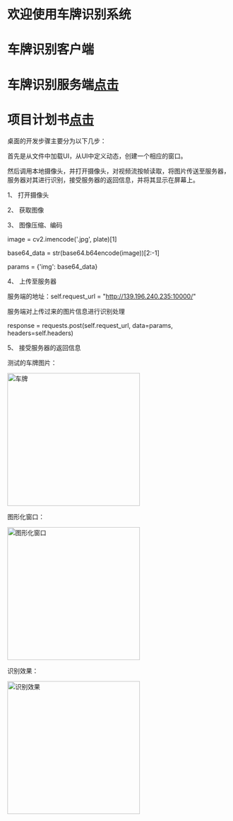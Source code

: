 # 欢迎使用车牌识别系统


# 车牌识别客户端
# 车牌识别服务端[点击](https://github.com/LiXuuuu/carPlateServer)

# 项目计划书[点击](http://139.196.240.235:10000/schedule)


桌面的开发步骤主要分为以下几步：

首先是从文件中加载UI，从UI中定义动态，创建一个相应的窗口。

然后调用本地摄像头，并打开摄像头，对视频流按帧读取，将图片传送至服务器，服务器对其进行识别，接受服务器的返回信息，并将其显示在屏幕上。

1、 打开摄像头

2、 获取图像

3、 图像压缩、编码

image = cv2.imencode('.jpg', plate)[1]

base64_data = str(base64.b64encode(image))[2:-1]

params = {'img': base64_data}

4、 上传至服务器

服务端的地址：self.request_url = "http://139.196.240.235:10000/"

服务端对上传过来的图片信息进行识别处理

response = requests.post(self.request_url, data=params, headers=self.headers)

5、 接受服务器的返回信息

测试的车牌图片：

<img src="https://github.com/LiXuuuu/carPlate/blob/main/Image/car.jpeg" width="300" height="300" alt="车牌"/><br/>

图形化窗口：

<img src="https://github.com/LiXuuuu/carPlate/blob/main/Image/1.jpg" width="300" height="300" alt="图形化窗口"/><br/>

识别效果：

<img src="https://github.com/LiXuuuu/carPlate/blob/main/Image/2.jpg" width="300" height="300"  alt="识别效果"/><br/>

